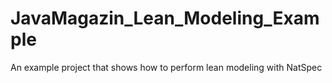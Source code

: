 JavaMagazin_Lean_Modeling_Example
=================================

An example project that shows how to perform lean modeling with NatSpec
